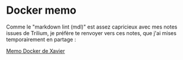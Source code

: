 # Docker memo

Comme le "markdown lint (mdl)" est assez capricieux avec mes notes issues de Trilium,
je préfère te renvoyer vers ces notes, que j'ai mises temporairement en partage :

[Memo Docker de Xavier](https://trilium.xeko.fr:8080/share/dockerxav)
